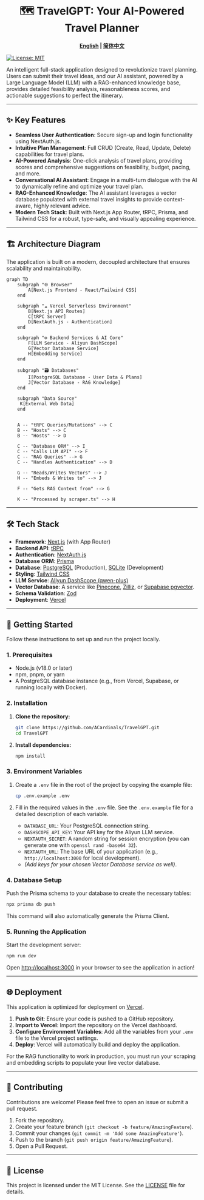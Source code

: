 <div align="center">

# 🗺️ TravelGPT: Your AI-Powered Travel Planner

**[English](./README.md) | [简体中文](./README_zh-CN.md)**

</div>

[![License: MIT](https://img.shields.io/badge/License-MIT-yellow.svg)](https://opensource.org/licenses/MIT)

An intelligent full-stack application designed to revolutionize travel planning. Users can submit their travel ideas, and our AI assistant, powered by a Large Language Model (LLM) with a RAG-enhanced knowledge base, provides detailed feasibility analysis, reasonableness scores, and actionable suggestions to perfect the itinerary.

---

## ✨ Key Features

-   **Seamless User Authentication**: Secure sign-up and login functionality using NextAuth.js.
-   **Intuitive Plan Management**: Full CRUD (Create, Read, Update, Delete) capabilities for travel plans.
-   **AI-Powered Analysis**: One-click analysis of travel plans, providing scores and comprehensive suggestions on feasibility, budget, pacing, and more.
-   **Conversational AI Assistant**: Engage in a multi-turn dialogue with the AI to dynamically refine and optimize your travel plan.
-   **RAG-Enhanced Knowledge**: The AI assistant leverages a vector database populated with external travel insights to provide context-aware, highly relevant advice.
-   **Modern Tech Stack**: Built with Next.js App Router, tRPC, Prisma, and Tailwind CSS for a robust, type-safe, and visually appealing experience.

---

## 🏗️ Architecture Diagram

The application is built on a modern, decoupled architecture that ensures scalability and maintainability.

```mermaid
graph TD
    subgraph "🌐 Browser"
        A[Next.js Frontend - React/Tailwind CSS]
    end

    subgraph "☁️ Vercel Serverless Environment"
        B[Next.js API Routes]
        C[tRPC Server]
        D[NextAuth.js - Authentication]
    end

    subgraph "⚙️ Backend Services & AI Core"
        F[LLM Service - Aliyun DashScope]
        G[Vector Database Service]
        H[Embedding Service]
    end

    subgraph "🗃️ Databases"
        I[PostgreSQL Database - User Data & Plans]
        J[Vector Database - RAG Knowledge]
    end
    
    subgraph "Data Source"
     K[External Web Data]
    end
    

    A -- "tRPC Queries/Mutations" --> C
    B -- "Hosts" --> C
    B -- "Hosts" --> D

    C -- "Database ORM" --> I
    C -- "Calls LLM API" --> F
    C -- "RAG Queries" --> G
    C -- "Handles Authentication" --> D

    G -- "Reads/Writes Vectors" --> J
    H -- "Embeds & Writes to" --> J

    F -- "Gets RAG Context from" --> G

    K -- "Processed by scraper.ts" --> H
```

---

## 🛠️ Tech Stack

-   **Framework**: [Next.js](https://nextjs.org/) (with App Router)
-   **Backend API**: [tRPC](https://trpc.io/)
-   **Authentication**: [NextAuth.js](https://next-auth.js.org/)
-   **Database ORM**: [Prisma](https://www.prisma.io/)
-   **Database**: [PostgreSQL](https://www.postgresql.org/) (Production), [SQLite](https://www.sqlite.org/index.html) (Development)
-   **Styling**: [Tailwind CSS](https://tailwindcss.com/)
-   **LLM Service**: [Aliyun DashScope (qwen-plus)](https://www.aliyun.com/product/bailian)
-   **Vector Database**: A service like [Pinecone](https://www.pinecone.io/), [Zilliz](https://zilliz.com/), or [Supabase pgvector](https://supabase.com/docs/guides/vectors).
-   **Schema Validation**: [Zod](https://zod.dev/)
-   **Deployment**: [Vercel](https://vercel.com/)

---

## 🚀 Getting Started

Follow these instructions to set up and run the project locally.

### 1. Prerequisites

-   Node.js (v18.0 or later)
-   npm, pnpm, or yarn
-   A PostgreSQL database instance (e.g., from Vercel, Supabase, or running locally with Docker).

### 2. Installation

1.  **Clone the repository:**
    ```bash
    git clone https://github.com/ACardinals/TravelGPT.git
    cd TravelGPT
    ```

2.  **Install dependencies:**
    ```bash
    npm install
    ```

### 3. Environment Variables

1.  Create a `.env` file in the root of the project by copying the example file:
    ```bash
    cp .env.example .env
    ```

2.  Fill in the required values in the `.env` file. See the `.env.example` file for a detailed description of each variable.
    -   `DATABASE_URL`: Your PostgreSQL connection string.
    -   `DASHSCOPE_API_KEY`: Your API key for the Aliyun LLM service.
    -   `NEXTAUTH_SECRET`: A random string for session encryption (you can generate one with `openssl rand -base64 32`).
    -   `NEXTAUTH_URL`: The base URL of your application (e.g., `http://localhost:3000` for local development).
    -   *(Add keys for your chosen Vector Database service as well)*.

### 4. Database Setup

Push the Prisma schema to your database to create the necessary tables:
```bash
npx prisma db push
```
This command will also automatically generate the Prisma Client.

### 5. Running the Application

Start the development server:
```bash
npm run dev
```

Open [http://localhost:3000](http://localhost:3000) in your browser to see the application in action!

---

## 🌐 Deployment

This application is optimized for deployment on [Vercel](https://vercel.com/).

1.  **Push to Git**: Ensure your code is pushed to a GitHub repository.
2.  **Import to Vercel**: Import the repository on the Vercel dashboard.
3.  **Configure Environment Variables**: Add all the variables from your `.env` file to the Vercel project settings.
4.  **Deploy**: Vercel will automatically build and deploy the application.

For the RAG functionality to work in production, you must run your scraping and embedding scripts to populate your live vector database.

---

## 🤝 Contributing

Contributions are welcome! Please feel free to open an issue or submit a pull request.

1.  Fork the repository.
2.  Create your feature branch (`git checkout -b feature/AmazingFeature`).
3.  Commit your changes (`git commit -m 'Add some AmazingFeature'`).
4.  Push to the branch (`git push origin feature/AmazingFeature`).
5.  Open a Pull Request.

---

## 📄 License

This project is licensed under the MIT License. See the [LICENSE](LICENSE) file for details.
